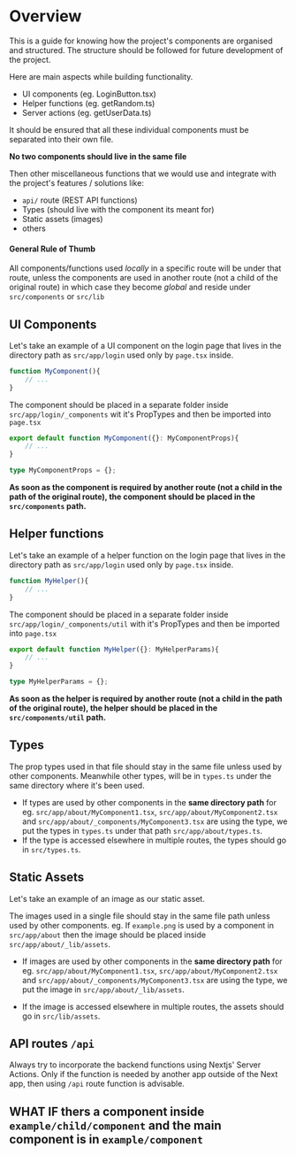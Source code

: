 # Overview

This is a guide for knowing how the project's components are organised and structured. The structure should be followed for future development of the project.

Here are main aspects while building functionality.

- UI components (eg. LoginButton.tsx)
- Helper functions (eg. getRandom.ts)
- Server actions (eg. getUserData.ts)

It should be ensured that all these individual components must be separated into their own file.

**No two components should live in the same file**

Then other miscellaneous functions that we would use and integrate with the project's features / solutions like:

- `api/` route (REST API functions)
- Types (should live with the component its meant for)
- Static assets (images)
- others

#### General Rule of Thumb

All components/functions used _locally_ in a specific route will be under that route, unless the components are used in another route (not a child of the original route) in which case they become _global_ and reside under `src/components` or `src/lib`

## UI Components

Let's take an example of a UI component on the login page that lives in the directory path as `src/app/login` used only by `page.tsx` inside.

```ts
function MyComponent(){
    // ...
}
```

The component should be placed in a separate folder inside `src/app/login/_components` wit it's PropTypes and then be imported into `page.tsx`

```ts
export default function MyComponent({}: MyComponentProps){
    // ...
}

type MyComponentProps = {};
```

**As soon as the component is required by another route (not a child in the path of the original route), the component should be placed in the `src/components` path.**

## Helper functions

Let's take an example of a helper function on the login page that lives in the directory path as `src/app/login` used only by `page.tsx` inside.

```ts
function MyHelper(){
    // ...
}
```

The component should be placed in a separate folder inside `src/app/login/_components/util` with it's PropTypes and then be imported into `page.tsx`

```ts
export default function MyHelper({}: MyHelperParams){
    // ...
}

type MyHelperParams = {};
```

**As soon as the helper is required by another route (not a child in the path of the original route), the helper should be placed in the `src/components/util` path.**

## Types

The prop types used in that file should stay in the same file unless used by other components.
Meanwhile other types, will be in `types.ts` under the same directory where it's been used.

- If types are used by other components in the **same directory path** for eg. `src/app/about/MyComponent1.tsx`, `src/app/about/MyComponent2.tsx` and `src/app/about/_components/MyComponent3.tsx` are using the type, we put the types in `types.ts` under that path `src/app/about/types.ts`.
- If the type is accessed elsewhere in multiple routes, the types should go in `src/types.ts`.

## Static Assets

Let's take an example of an image as our static asset.

The images used in a single file should stay in the same file path unless used by other components. eg. If `example.png` is used by a component in `src/app/about` then the image should be placed inside `src/app/about/_lib/assets`.

- If images are used by other components in the **same directory path** for eg. `src/app/about/MyComponent1.tsx`, `src/app/about/MyComponent2.tsx` and `src/app/about/_components/MyComponent3.tsx` are using the type, we put the image in `src/app/about/_lib/assets`.

- If the image is accessed elsewhere in multiple routes, the assets should go in `src/lib/assets`.

## API routes `/api`

Always try to incorporate the backend functions using Nextjs' Server Actions. Only if the function is needed by another app outside of the Next app, then using `/api` route function is advisable.

## WHAT IF thers a component inside `example/child/component` and the main component is in `example/component`
